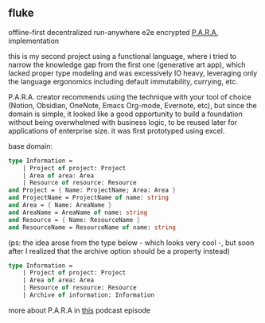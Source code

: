 ## fluke

offline-first decentralized run-anywhere e2e encrypted [P.A.R.A.](https://fortelabs.co/blog/para/) implementation

this is my second project using a functional language, where i tried to narrow the knowledge gap from the first one (generative art app),
which lacked proper type modeling and was excessively IO heavy, leveraging only the language ergonomics including default immutability, currying, etc.

P.A.R.A. creator recommends using the technique with your tool of choice (Notion, Obsidian, OneNote, Emacs Org-mode, Evernote, etc), but since the domain
is simple, it looked like a good opportunity to build a foundation without being overwhelmed with business logic, to be reused later for applications
of enterprise size. it was first prototyped using excel.

base domain:

```fs
type Information =
    | Project of project: Project
    | Area of area: Area
    | Resource of resource: Resource
and Project = { Name: ProjectName; Area: Area }
and ProjectName = ProjectName of name: string
and Area = { Name: AreaName }
and AreaName = AreaName of name: string
and Resource = { Name: ResourceName }
and ResourceName = ResourceName of name: string
```

(ps: the idea arose from the type below - which looks very cool -, but soon after I realized that the archive option should be a property instead)

```fs
type Information =
    | Project of project: Project
    | Area of area: Area
    | Resource of resource: Resource
    | Archive of information: Information
```

more about P.A.R.A in [this](https://www.youtube.com/watch?v=yIc5SpuvmJg) podcast episode
